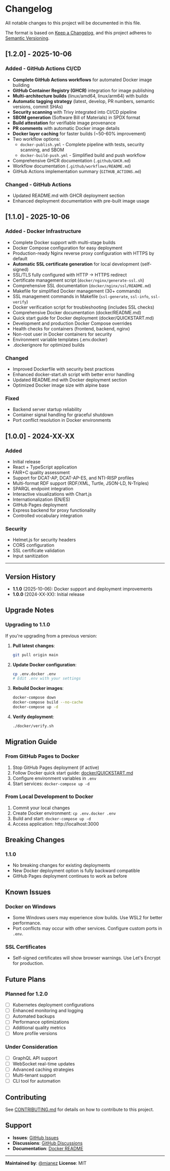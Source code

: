 # Changelog

All notable changes to this project will be documented in this file.

The format is based on [Keep a Changelog](https://keepachangelog.com/en/1.0.0/),
and this project adheres to [Semantic Versioning](https://semver.org/spec/v2.0.0.html).

## [1.2.0] - 2025-10-06

### Added - GitHub Actions CI/CD
- **Complete GitHub Actions workflows** for automated Docker image building
- **GitHub Container Registry (GHCR)** integration for image publishing
- **Multi-architecture builds** (linux/amd64, linux/arm64) with buildx
- **Automatic tagging strategy** (latest, develop, PR numbers, semantic versions, commit SHAs)
- **Security scanning** with Trivy integrated into CI/CD pipeline
- **SBOM generation** (Software Bill of Materials) in SPDX format
- **Build attestation** for verifiable image provenance
- **PR comments** with automatic Docker image details
- **Docker layer caching** for faster builds (~50-60% improvement)
- Two workflow options:
  - `docker-publish.yml` - Complete pipeline with tests, security scanning, and SBOM
  - `docker-build-push.yml` - Simplified build and push workflow
- Comprehensive GHCR documentation (`.github/GHCR.md`)
- Workflow documentation (`.github/workflows/README.md`)
- GitHub Actions implementation summary (`GITHUB_ACTIONS.md`)

### Changed - GitHub Actions
- Updated README.md with GHCR deployment section
- Enhanced deployment documentation with pre-built image usage

## [1.1.0] - 2025-10-06

### Added - Docker Infrastructure
- Complete Docker support with multi-stage builds
- Docker Compose configuration for easy deployment
- Production-ready Nginx reverse proxy configuration with HTTPS by default
- **Automatic SSL certificate generation** for local development (self-signed)
- SSL/TLS fully configured with HTTP → HTTPS redirect
- Certificate management script (`docker/nginx/generate-ssl.sh`)
- Comprehensive SSL documentation (`docker/nginx/ssl/README.md`)
- Makefile for simplified Docker management (30+ commands)
- SSL management commands in Makefile (`ssl-generate`, `ssl-info`, `ssl-verify`)
- Docker verification script for troubleshooting (includes SSL checks)
- Comprehensive Docker documentation (docker/README.md)
- Quick start guide for Docker deployment (docker/QUICKSTART.md)
- Development and production Docker Compose overrides
- Health checks for containers (frontend, backend, nginx)
- Non-root user in Docker containers for security
- Environment variable templates (.env.docker)
- .dockerignore for optimized builds

### Changed
- Improved Dockerfile with security best practices
- Enhanced docker-start.sh script with better error handling
- Updated README.md with Docker deployment section
- Optimized Docker image size with alpine base

### Fixed
- Backend server startup reliability
- Container signal handling for graceful shutdown
- Port conflict resolution in Docker environments

## [1.0.0] - 2024-XX-XX

### Added
- Initial release
- React + TypeScript application
- FAIR+C quality assessment
- Support for DCAT-AP, DCAT-AP-ES, and NTI-RISP profiles
- Multi-format RDF support (RDF/XML, Turtle, JSON-LD, N-Triples)
- SPARQL endpoint integration
- Interactive visualizations with Chart.js
- Internationalization (EN/ES)
- GitHub Pages deployment
- Express backend for proxy functionality
- Controlled vocabulary integration

### Security
- Helmet.js for security headers
- CORS configuration
- SSL certificate validation
- Input sanitization

---

## Version History

- **1.1.0** (2025-10-06): Docker support and deployment improvements
- **1.0.0** (2024-XX-XX): Initial release

## Upgrade Notes

### Upgrading to 1.1.0

If you're upgrading from a previous version:

1. **Pull latest changes**:
   ```bash
   git pull origin main
   ```

2. **Update Docker configuration**:
   ```bash
   cp .env.docker .env
   # Edit .env with your settings
   ```

3. **Rebuild Docker images**:
   ```bash
   docker-compose down
   docker-compose build --no-cache
   docker-compose up -d
   ```

4. **Verify deployment**:
   ```bash
   ./docker/verify.sh
   ```

## Migration Guide

### From GitHub Pages to Docker

1. Stop GitHub Pages deployment (if active)
2. Follow Docker quick start guide: [docker/QUICKSTART.md](docker/QUICKSTART.md)
3. Configure environment variables in `.env`
4. Start services: `docker-compose up -d`

### From Local Development to Docker

1. Commit your local changes
2. Create Docker environment: `cp .env.docker .env`
3. Build and start: `docker-compose up -d`
4. Access application: http://localhost:3000

## Breaking Changes

### 1.1.0

- No breaking changes for existing deployments
- New Docker deployment option is fully backward compatible
- GitHub Pages deployment continues to work as before

## Known Issues

### Docker on Windows

- Some Windows users may experience slow builds. Use WSL2 for better performance.
- Port conflicts may occur with other services. Configure custom ports in `.env`.

### SSL Certificates

- Self-signed certificates will show browser warnings. Use Let's Encrypt for production.

## Future Plans

### Planned for 1.2.0

- [ ] Kubernetes deployment configurations
- [ ] Enhanced monitoring and logging
- [ ] Automated backups
- [ ] Performance optimizations
- [ ] Additional quality metrics
- [ ] More profile versions

### Under Consideration

- [ ] GraphQL API support
- [ ] WebSocket real-time updates
- [ ] Advanced caching strategies
- [ ] Multi-tenant support
- [ ] CLI tool for automation

## Contributing

See [CONTRIBUTING.md](CONTRIBUTING.md) for details on how to contribute to this project.

## Support

- **Issues**: [GitHub Issues](https://github.com/mjanez/metadata-quality-react/issues)
- **Discussions**: [GitHub Discussions](https://github.com/mjanez/metadata-quality-react/discussions)
- **Documentation**: [Docker README](docker/README.md)

---

**Maintained by**: [@mjanez](https://github.com/mjanez)
**License**: MIT
